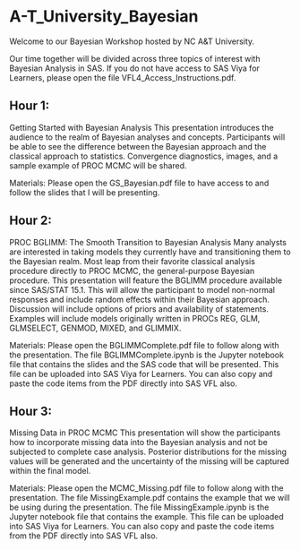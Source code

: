 # A-T_University_Bayesian

Welcome to our Bayesian Workshop hosted by NC A&T University.

Our time together will be divided across three topics of interest with Bayesian Analysis in SAS.
If you do not have access to SAS Viya for Learners, please open the file VFL4_Access_Instructions.pdf.

## Hour 1:

Getting Started with Bayesian Analysis
This presentation introduces the audience to the realm of Bayesian analyses and concepts. Participants will be able to see the difference between the Bayesian approach and the classical approach to statistics. Convergence diagnostics, images, and a sample example of PROC MCMC will be shared.

Materials:
Please open the GS_Bayesian.pdf file to have access to and follow the slides that I will be presenting.

## Hour 2:

PROC BGLIMM: The Smooth Transition to Bayesian Analysis 
Many analysts are interested in taking models they currently have and transitioning them to the Bayesian realm. Most leap from their favorite classical analysis procedure directly to PROC MCMC, the general-purpose Bayesian procedure. This presentation will feature the BGLIMM procedure available since SAS/STAT 15.1. This will allow the participant to model non-normal responses and include random effects within their Bayesian approach. Discussion will include options of priors and availability of statements. Examples will include models originally written in PROCs REG, GLM, GLMSELECT, GENMOD, MIXED, and GLIMMIX.

Materials:
Please open the BGLIMMComplete.pdf file to follow along with the presentation.
The file BGLIMMComplete.ipynb is the Jupyter notebook file that contains the slides and the SAS code that will be presented. This file can be uploaded into SAS Viya for Learners. You can also copy and paste the code items from the PDF directly into SAS VFL also.

## Hour 3:

Missing Data in PROC MCMC
This presentation will show the participants how to incorporate missing data into the Bayesian analysis and not be subjected to complete case analysis. Posterior distributions for the missing values will be generated and the uncertainty of the missing will be captured within the final model.

Materials:
Please open the MCMC_Missing.pdf file to follow along with the presentation. The file MissingExample.pdf contains the example that we will be using during the presentation. The file MissingExample.ipynb is the Jupyter notebook file that contains the example. This file can be uploaded into SAS Viya for Learners. You can also copy and paste the code items from the PDF directly into SAS VFL also.


